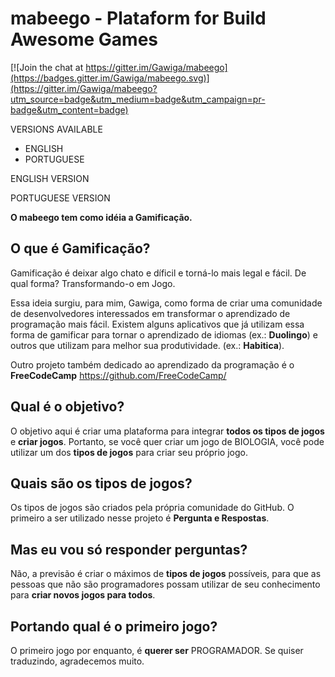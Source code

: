 # mabeego - Plataform for Build Awesome Games

[![Join the chat at https://gitter.im/Gawiga/mabeego](https://badges.gitter.im/Gawiga/mabeego.svg)](https://gitter.im/Gawiga/mabeego?utm_source=badge&utm_medium=badge&utm_campaign=pr-badge&utm_content=badge)

VERSIONS AVAILABLE
* ENGLISH
* PORTUGUESE

ENGLISH VERSION



PORTUGUESE VERSION

**O mabeego tem como idéia a Gamificação.**

O que é **Gamificação**?
------------
Gamificação é deixar algo chato e díficil e torná-lo mais legal e fácil.
De qual forma? Transformando-o em Jogo.

Essa ideia surgiu, para mim, Gawiga, como forma de criar uma comunidade de desenvolvedores interessados em transformar o aprendizado de programação mais fácil. Existem alguns aplicativos que já utilizam essa forma de gamificar para tornar o aprendizado de idiomas (ex.: **Duolingo**) e outros que utilizam para melhor sua produtividade. (ex.: **Habitica**).

Outro projeto também dedicado ao aprendizado da programação é o **FreeCodeCamp** https://github.com/FreeCodeCamp/

Qual é o **objetivo**?
------------
O objetivo aqui é criar uma plataforma para integrar **todos os tipos de jogos** e **criar jogos**.
Portanto, se você quer criar um jogo de BIOLOGIA, você pode utilizar um dos **tipos de jogos** para criar seu próprio jogo.

Quais são os **tipos de jogos**?
------------
Os tipos de jogos são criados pela própria comunidade do GitHub. O primeiro a ser utilizado nesse projeto é **Pergunta e Respostas**.

Mas eu vou só responder perguntas?
------------
Não, a previsão é criar o máximos de **tipos de jogos** possíveis, para que as pessoas que não são programadores possam utilizar de seu conhecimento para **criar novos jogos para todos**.

Portando qual é o primeiro jogo?
------------
O primeiro jogo por enquanto, é **querer ser** PROGRAMADOR.
Se quiser traduzindo, agradecemos muito.
